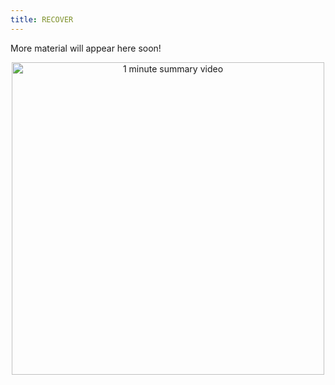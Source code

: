 ```yaml
---
title: RECOVER
---
```



More material will appear here soon!


<p align="center">
<img src="FINAL_VIDEO_RECOVER_compressed.mp4" alt="1 minute summary video" width="500"/>
</p>
